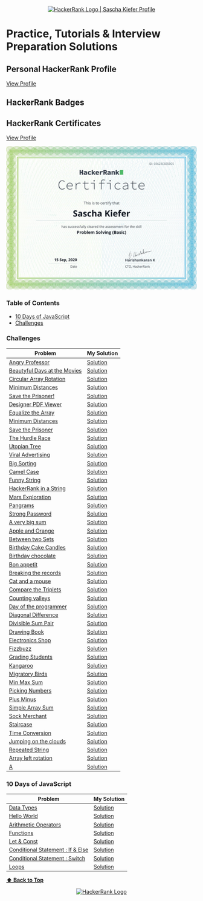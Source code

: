 <p align="center">
    <a href="https://www.hackerrank.com/sascha_kiefer">
        <img alt="HackerRank Logo | Sascha Kiefer Profile" src="https://hrcdn.net/fcore/assets/brand/typemark_60x200-7435b42d20.svg" >
    </a>
</p>

# Practice, Tutorials & Interview Preparation Solutions

## Personal HackerRank Profile

[View Profile](https://www.hackerrank.com/sascha_kiefer)

## HackerRank Badges

## HackerRank Certificates

[View Profile](https://www.hackerrank.com/sascha_kiefer)

<a href="certificates/problemSolving.png">
    <img src="certificates/problemSolving.png" alt="Problem Solving (Basic) Certificate"/>
</a>

### Table of Contents

* [10 Days of JavaScript](#10-days-of-javascript)
* [Challenges](#Challenges)


### Challenges

| Problem | My Solution |
| ------- | ----------- |
| [Angry Professor](https://www.hackerrank.com/challenges/angry-professor/problem)|[Solution](https://github.com/saschaki/hackerRank/blob/master/problem-solving/implementation/angry-professor.js) |
|[Beautyful Days at the Movies](https://www.hackerrank.com/challenges/beautiful-days-at-the-movies/problem) | [Solution](https://github.com/saschaki/hackerRank/blob/master/problem-solving/implementation/beautyful-days-at-the-movies.js)|
| [Circular Array Rotation](https://www.hackerrank.com/challenges/circular-array-rotation/problem) |[Solution](https://github.com/saschaki/hackerRank/blob/master/problem-solving/implementation/circular-array-rotation.js) |
[Minimum Distances](https://www.hackerrank.com/challenges/minimum-distances/problem) |[Solution](https://github.com/saschaki/hackerRank/blob/master/problem-solving/implementation/minimum-distances.js) |
|[Save the Prisoner!](https://www.hackerrank.com/challenges/save-the-prisoner/problem) | [Solution](https://github.com/saschaki/hackerRank/blob/master/problem-solving/implementation/save-the-prisoner.js)|
|[Designer PDF Viewer](https://www.hackerrank.com/challenges/designer-pdf-viewer/problem) | [Solution](https://github.com/saschaki/hackerRank/blob/master/problem-solving/implementation/designer-pdf-viewer.js)|
|[Equalize the Array](https://www.hackerrank.com/challenges/equality-in-a-array/problem) | [Solution](https://github.com/saschaki/hackerRank/blob/master/problem-solving/implementation/equalize-the-array.js)|
|[Minimum Distances](https://www.hackerrank.com/challenges/minimum-distances/problem) | [Solution](https://github.com/saschaki/hackerRank/blob/master/problem-solving/implementation/minimum-distances.js)|
|[Save the Prisoner]( https://www.hackerrank.com/challenges/save-the-prisoner/problem) | [Solution](https://github.com/saschaki/hackerRank/blob/master/problem-solving/implementation/save-the-prisoner.js)|
|[The Hurdle Race](https://www.hackerrank.com/challenges/the-hurdle-race/problem) | [Solution](https://github.com/saschaki/hackerRank/blob/master/problem-solving/implementation/the-hurdle-race.js)|
|[Utopian Tree](https://www.hackerrank.com/challenges/utopian-tree/problem) | [Solution](https://github.com/saschaki/hackerRank/blob/master/problem-solving/implementation/utopian-tree.js)|
|[Viral Advertising](https://www.hackerrank.com/challenges/strange-advertising/problem) | [Solution](https://github.com/saschaki/hackerRank/blob/master/problem-solving/implementation/viral-advertising.js)|
|[Big Sorting](https://www.hackerrank.com/challenges/big-sorting/problem) | [Solution](https://github.com/saschaki/hackerRank/blob/master/problem-solving/sorting/big-sorting.js)|
|[Camel Case](https://www.hackerrank.com/challenges/camelcase/problem) | [Solution](https://github.com/saschaki/hackerRank/blob/master/problem-solving/strings/camelCase.js)|
|[Funny String](https://www.hackerrank.com/challenges/funny-string/problem) | [Solution](https://github.com/saschaki/hackerRank/blob/master/problem-solving/strings/funny-string.js)|
|[HackerRank in a String](https://www.hackerrank.com/challenges/hackerrank-in-a-string/problem) | [Solution](https://github.com/saschaki/hackerRank/blob/master/problem-solving/strings/hackerRank-in-a-string.js)|
|[Mars Exploration](https://www.hackerrank.com/challenges/mars-exploration/problem) | [Solution](https://github.com/saschaki/hackerRank/blob/master/problem-solving/strings/mars-exploration.js)|
|[Pangrams](https://www.hackerrank.com/challenges/pangrams/problem) | [Solution](https://github.com/saschaki/hackerRank/blob/master/problem-solving/strings/pangrams.js)|
|[Strong Password](https://www.hackerrank.com/challenges/strong-password/problem) | [Solution](https://github.com/saschaki/hackerRank/blob/master/problem-solving/strings/strong-password.js)|
|[A very big sum](https://www.hackerrank.com/challenges/a-very-big-sum/problem) | [Solution](https://github.com/saschaki/hackerRank/blob/master/problem-solving/warmup/a-very-big-sum.js)|
|[Apple and Orange](https://www.hackerrank.com/challenges/apple-and-orange/problem) | [Solution](https://github.com/saschaki/hackerRank/blob/master/problem-solving/warmup/apple-and-orange.js)|
|[Between two Sets](https://www.hackerrank.com/challenges/between-two-sets/problem) | [Solution](https://github.com/saschaki/hackerRank/blob/master/problem-solving/warmup/between-two-sets.js)|
|[Birthday Cake Candles](https://www.hackerrank.com/challenges/birthday-cake-candles/problem) | [Solution](https://github.com/saschaki/hackerRank/blob/master/problem-solving/warmup/birthday-cake-candles.js)|
|[Birthday chocolate](https://www.hackerrank.com/challenges/the-birthday-bar/problem) | [Solution](https://github.com/saschaki/hackerRank/blob/master/problem-solving/warmup/birthday-chocolate.js)|
|[Bon appetit](https://www.hackerrank.com/challenges/bon-appetit/problem) | [Solution](https://github.com/saschaki/hackerRank/blob/master/problem-solving/warmup/bon-appetit.js)|
|[Breaking the records](https://www.hackerrank.com/challenges/breaking-best-and-worst-records/problem) | [Solution](https://github.com/saschaki/hackerRank/blob/master/problem-solving/warmup/breaking-the-records.js)|
|[Cat and a mouse](https://www.hackerrank.com/challenges/cats-and-a-mouse/problem) | [Solution](https://github.com/saschaki/hackerRank/blob/master/problem-solving/warmup/cat-and-a-mouse.js)|
|[Compare the Triplets](https://www.hackerrank.com/challenges/compare-the-triplets/problem) | [Solution](https://github.com/saschaki/hackerRank/blob/master/problem-solving/warmup/compare-the-triplets.js)|
|[Counting valleys](https://www.hackerrank.com/challenges/counting-valleys/problem) | [Solution](https://github.com/saschaki/hackerRank/blob/master/problem-solving/warmup/counting-valleys.js)|
|[Day of the programmer](https://www.hackerrank.com/challenges/day-of-the-programmer/problem) | [Solution](https://github.com/saschaki/hackerRank/blob/master/problem-solving/warmup/day-of-the-programmer.js)|
|[Diagonal Difference](https://www.hackerrank.com/challenges/diagonal-difference/problem) | [Solution](https://github.com/saschaki/hackerRank/blob/master/problem-solving/warmup/diagonal-difference.js)|
|[Divisible Sum Pair](https://www.hackerrank.com/challenges/divisible-sum-pairs/problem) | [Solution](https://github.com/saschaki/hackerRank/blob/master/problem-solving/warmup/divisible-sum-pair.js)|
|[Drawing Book](https://www.hackerrank.com/challenges/drawing-book/problem) | [Solution](https://github.com/saschaki/hackerRank/blob/master/problem-solving/warmup/drawing-book.js)|
|[Electronics Shop](https://www.hackerrank.com/challenges/electronics-shop/problem) | [Solution](https://github.com/saschaki/hackerRank/blob/master/problem-solving/warmup/electronics-shop.js)|
|[Fizzbuzz](#) | [Solution](https://github.com/saschaki/hackerRank/blob/master/problem-solving/warmup/fizzbuzz.js)|
|[Grading Students](https://www.hackerrank.com/challenges/grading/problem) | [Solution](https://github.com/saschaki/hackerRank/blob/master/problem-solving/warmup/grading-students.js)|
|[Kangaroo](https://www.hackerrank.com/challenges/kangaroo/problem) | [Solution](https://github.com/saschaki/hackerRank/blob/master/problem-solving/warmup/kangaroo.js)|
|[Migratory Birds](https://www.hackerrank.com/challenges/migratory-birds/problem) | [Solution](https://github.com/saschaki/hackerRank/blob/master/problem-solving/warmup/migratory-birds.js)|
|[Min Max Sum](https://www.hackerrank.com/challenges/mini-max-sum/problem) | [Solution](https://github.com/saschaki/hackerRank/blob/master/problem-solving/warmup/min-max-sum.js)|
|[Picking Numbers](https://www.hackerrank.com/challenges/picking-numbers/problem) | [Solution](https://github.com/saschaki/hackerRank/blob/master/problem-solving/warmup/picking-numbers.js)|
|[Plus Minus](https://www.hackerrank.com/challenges/plus-minus/problem) | [Solution](https://github.com/saschaki/hackerRank/blob/master/problem-solving/warmup/plus-minus.js)|
|[Simple Array Sum](https://www.hackerrank.com/challenges/simple-array-sum/problem) | [Solution](https://github.com/saschaki/hackerRank/blob/master/problem-solving/warmup/simple-array-sum.js)|
|[Sock Merchant](https://www.hackerrank.com/challenges/sock-merchant/problem) | [Solution](https://github.com/saschaki/hackerRank/blob/master/problem-solving/warmup/sock-merchant.js)|
|[Staircase](https://www.hackerrank.com/challenges/staircase/problem) | [Solution](https://github.com/saschaki/hackerRank/blob/master/problem-solving/warmup/staircase.js)|
|[Time Conversion](https://www.hackerrank.com/challenges/time-conversion/problem) | [Solution](https://github.com/saschaki/hackerRank/blob/master/problem-solving/warmup/time-conversion.js)|
|[Jumping on the clouds](https://www.hackerrank.com/challenges/jumping-on-the-clouds/problem) | [Solution](https://github.com/saschaki/hackerRank/blob/master/interview-preparation-kit/jumping-on-the-clouds.js)|
|[Repeated String](https://www.hackerrank.com/challenges/repeated-string/problem) | [Solution](https://github.com/saschaki/hackerRank/blob/master/interview-preparation-kit/repeated-string.js)|
|[Array left rotation](https://www.hackerrank.com/challenges/ctci-array-left-rotation/problem) | [Solution](https://github.com/saschaki/hackerRank/blob/master/arrays/arrays-left-rotation.js)|
|[A](a) | [Solution](b)|

### 10 Days of JavaScript

| Problem | My Solution |
| ------- | ----------- |
| [Data Types](https://www.hackerrank.com/challenges/js10-data-types/problem)|[Solution](https://github.com/saschaki/hackerRank/blob/master/10-days-of-javascript/day00/dataTypes.js) |
| [Hello World](https://www.hackerrank.com/challenges/js10-hello-world/problem)|[Solution](https://github.com/saschaki/hackerRank/blob/master/10-days-of-javascript/day00/helloWorld.js) |
| [Arithmetic Operators](https://www.hackerrank.com/challenges/js10-arithmetic-operators/problem)|[Solution](https://github.com/saschaki/hackerRank/blob/master/10-days-of-javascript/day01/arithmeticOperators.js) |
| [Functions](https://www.hackerrank.com/challenges/js10-function/problem)|[Solution](https://github.com/saschaki/hackerRank/blob/master/10-days-of-javascript/day01/functions.js) |
| [Let & Const](https://www.hackerrank.com/challenges/js10-let-and-const/problem)|[Solution](https://github.com/saschaki/hackerRank/blob/master/10-days-of-javascript/day02/conditionalStatementsIfElse.js) |
| [Conditional Statement : If & Else](https://www.hackerrank.com/challenges/js10-if-else/problem)|[Solution](https://github.com/saschaki/hackerRank/blob/master/10-days-of-javascript/day02/conditionalStatementsIfElse.js) |
| [Conditional Statement : Switch](https://www.hackerrank.com/challenges/js10-switch/problem)|[Solution](https://github.com/saschaki/hackerRank/blob/master/10-days-of-javascript/day02/conditionalStatementsSwitch.js) |
| [Loops](https://www.hackerrank.com/challenges/js10-loops/problem)|[Solution](https://github.com/saschaki/hackerRank/blob/master/10-days-of-javascript/day02/loops.js) |


**[⬆ Back to Top](#table-of-contents)**

<p align="center">
    <a href="https://www.hackerrank.com/sascha_kiefer">
        <img alt="HackerRank Logo" src="https://hrcdn.net/fcore/assets/brand/h_mark_sm-966d2b45e3.svg">
    </a>
</p>





 

